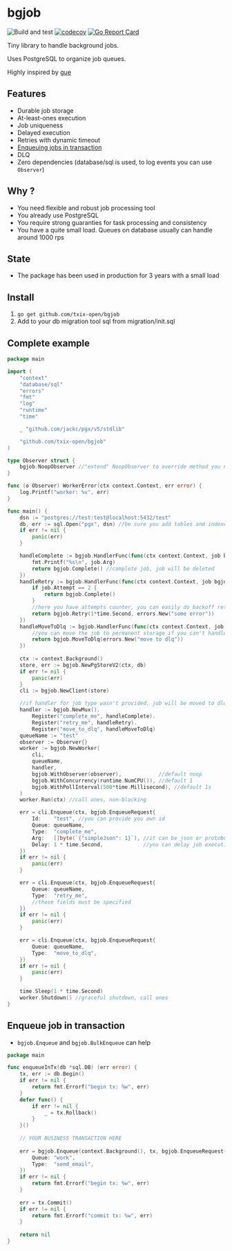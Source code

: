 # bgjob
![Build and test](https://github.com/txix-open/bgjob/actions/workflows/main.yml/badge.svg)
[![codecov](https://codecov.io/gh/txix-open/bgjob/branch/master/graph/badge.svg?token=ZEX2Y8ZWKZ)](https://codecov.io/gh/txix-open/bgjob)
[![Go Report Card](https://goreportcard.com/badge/github.com/txix-open/bgjob)](https://goreportcard.com/report/github.com/txix-open/bgjob)

Tiny library to handle background jobs.

Uses PostgreSQL to organize job queues.

Highly inspired by [gue](https://github.com/vgarvardt/gue)

## Features
* Durable job storage
* At-least-ones execution
* Job uniqueness
* Delayed execution
* Retries with dynamic timeout
* [Enqueuing jobs in transaction](#enqueue-job-in-transaction)
* DLQ
* Zero dependencies (database/sql is used, to log events you can use `Observer`)

## Why ? 
* You need flexible and robust job processing tool
* You already use PostgreSQL
* You require strong guaranties for task processing and consistency
* You have a quite small load. Queues on database usually can handle around 1000 rps

## State
* The package has been used in production for 3 years with a small load

## Install
1. ```go get github.com/txix-open/bgjob```
2. Add to your db migration tool sql from migration/init.sql

## Complete example
```go
package main

import (
	"context"
	"database/sql"
	"errors"
	"fmt"
	"log"
	"runtime"
	"time"

	_ "github.com/jackc/pgx/v5/stdlib"

	"github.com/txix-open/bgjob"
)

type Observer struct {
	bgjob.NoopObserver //"extend" NoopObserver to override method you need
}

func (o Observer) WorkerError(ctx context.Context, err error) {
	log.Printf("worker: %v", err)
}

func main() {
	dsn := "postgres://test:test@localhost:5432/test"
	db, err := sql.Open("pgx", dsn) //be sure you add tables and indexes from migration/init.sql
	if err != nil {
		panic(err)
	}

	handleComplete := bgjob.HandlerFunc(func(ctx context.Context, job bgjob.Job) bgjob.Result {
		fmt.Printf("%s\n", job.Arg)
		return bgjob.Complete() //complete job, job will be deleted
	})
	handleRetry := bgjob.HandlerFunc(func(ctx context.Context, job bgjob.Job) bgjob.Result {
		if job.Attempt == 2 {
			return bgjob.Complete()
		}
		//here you have attempts counter, you can easily do backoff retries
		return bgjob.Retry(1*time.Second, errors.New("some error"))
	})
	handleMoveToDlq := bgjob.HandlerFunc(func(ctx context.Context, job bgjob.Job) bgjob.Result {
		//you can move the job to permanent storage if you can't handle it
		return bgjob.MoveToDlq(errors.New("move to dlq"))
	})
	
	ctx := context.Background()
	store, err := bgjob.NewPgStoreV2(ctx, db)
	if err != nil {
		panic(err)
	}
	cli := bgjob.NewClient(store)

	//if handler for job type wasn't provided, job will be moved to dlq
	handler := bgjob.NewMux().
		Register("complete_me", handleComplete).
		Register("retry_me", handleRetry).
		Register("move_to_dlq", handleMoveToDlq)
	queueName := "test"
	observer := Observer{}
	worker := bgjob.NewWorker(
		cli,
		queueName,
		handler,
		bgjob.WithObserver(observer),            //default noop
		bgjob.WithConcurrency(runtime.NumCPU()), //default 1
		bgjob.WithPollInterval(500*time.Millisecond), //default 1s
	)
	worker.Run(ctx) //call ones, non-blocking

	err = cli.Enqueue(ctx, bgjob.EnqueueRequest{
		Id:    "test", //you can provide you own id
		Queue: queueName,
		Type:  "complete_me",
		Arg:   []byte(`{"simpleJson": 1}`), //it can be json or protobuf or a simple string
		Delay: 1 * time.Second,             //you can delay job execution
	})
	if err != nil {
		panic(err)
	}

	err = cli.Enqueue(ctx, bgjob.EnqueueRequest{
		Queue: queueName,
		Type:  "retry_me",
		//those fields must be specified
	})
	if err != nil {
		panic(err)
	}

	err = cli.Enqueue(ctx, bgjob.EnqueueRequest{
		Queue: queueName,
		Type:  "move_to_dlq",
	})
	if err != nil {
		panic(err)
	}

	time.Sleep(1 * time.Second)
	worker.Shutdown() //graceful shutdown, call ones
}


```

## Enqueue job in transaction
* `bgjob.Enqueue` and `bgjob.BulkEnqueue` can help

```go
package main

func enqueueInTx(db *sql.DB) (err error) {
	tx, err := db.Begin()
	if err != nil {
		return fmt.Errorf("begin tx: %w", err)
	}
	defer func() {
		if err != nil {
			_ = tx.Rollback()
		}
	}()
	
	// YOUR BUSINESS TRANSACTION HERE
	
	err = bgjob.Enqueue(context.Background(), tx, bgjob.EnqueueRequest{
		Queue: "work",
		Type:  "send_email",
	})
	if err != nil {
		return fmt.Errorf("begin tx: %w", err)
	}
	
	err = tx.Commit()
	if err != nil {
		return fmt.Errorf("commit tx: %w", err)
	}
	
	return nil
}
```
